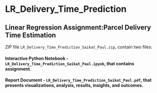# LR_Delivery_Time_Prediction

## Linear Regression Assignment:Parcel Delivery Time Estimation

ZIP file `LR_Delivery_Time_Prediction_Saikat_Paul.zip`, contain two files:
#### Interactive Python Notebook - `LR_Delivery_Time_Prediction_Saikat_Paul.ipynb`, that contains assignment.
#### Report Document - `LR_Delivery_Time_Prediction_Saikat_Paul.pdf`, that presents visualizations, analysis, results, insights, and outcomes.
